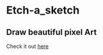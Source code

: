 # Etch-a_sketch

## Draw beautiful pixel Art 
Check it out [here](https://mystixz09.github.io/Sketch/)